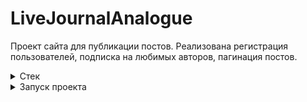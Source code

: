 # LiveJournalAnalogue

Проект сайта для публикации постов. Реализована регистрация пользователей, подписка на любимых авторов, пагинация постов.

<details>
<summary>Стек</summary>

- [![Python](https://img.shields.io/badge/Python-3.9-blue?style=flat-square&logo=Python&logoColor=3776AB&labelColor=d0d0d0)](https://www.python.org/)
- [![Django](https://img.shields.io/badge/Django-2.2.16-blue?style=flat-square&logo=Django&logoColor=3776AB&labelColor=d0d0d0)](https://docs.djangoproject.com/en/4.2/releases/2.2.16/)
</details>

<details>
<summary>Запуск проекта</summary>

1) Клонировать репозиторий;
    ```
    git clone git@github.com:S-Sagalov/LiveJournalAnalogue.git   
    ```
2) Создать и активировать виртуальное окружение;
    ```
        python3 -m venv venv
        source venv/scripts/activate
    ```
3) Установить зависимости из файла requirements.txt;

    ```
    python3 -m pip install --upgrade pip
    pip install -r requirements.txt
    ```
4) Перейти в папку "yatube";
    ```
    cd yatube
    ```
5) Выполнить команду;
    ```
    python manage.py runserver
    ```
После выполнения всех пунктов проект будет доступен по адресу http://127.0.0.1:8000/
</details>